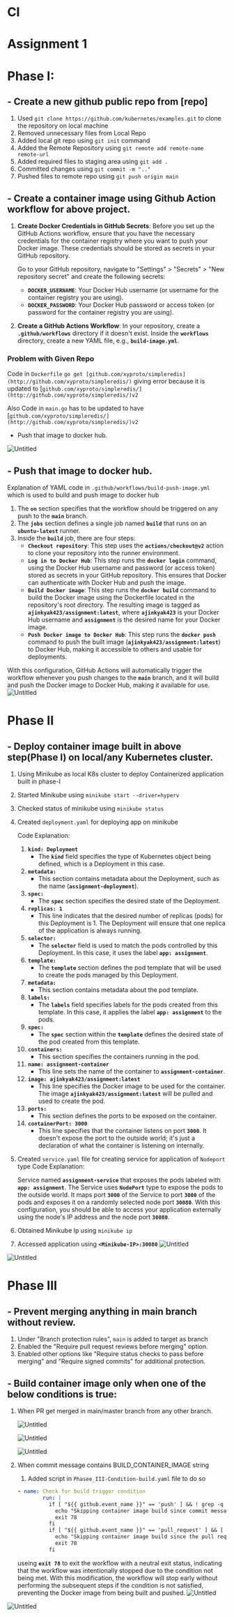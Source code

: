 # CI
# Assignment 1

# Phase I:

## - Create a new github public repo from [repo]

1. Used `git clone https://github.com/kubernetes/examples.git` to clone the repository on local machine
2. Removed unnecessary files from Local Repo
3. Added local git repo using `git init` command 
4. Added the Remote Repository using `git remote add remote-name remote-url`
5. Added required files to staging area using `git add .`
6. Committed changes using `git commit -m ".."`
7. Pushed files to remote repo using `git push origin main` 

## - Create a container image using Github Action workflow for above project.

1. **Create Docker Credentials in GitHub Secrets**:
Before you set up the GitHub Actions workflow, ensure that you have the necessary credentials for the container registry where you want to push your Docker image. These credentials should be stored as secrets in your GitHub repository.
    
    Go to your GitHub repository, navigate to "Settings" > "Secrets" > "New repository secret" and create the following secrets:
    
    - **`DOCKER_USERNAME`**: Your Docker Hub username (or username for the container registry you are using).
    - **`DOCKER_PASSWORD`**: Your Docker Hub password or access token (or password for the container registry you are using).
2. **Create a GitHub Actions Workflow**:
In your repository, create a **`.github/workflows`** directory if it doesn't exist. Inside the **`workflows`** directory, create a new YAML file, e.g., **`build-image.yml`**.

### Problem with Given Repo

Code in `Dockerfile` 
`go get [github.com/xyproto/simpleredis](http://github.com/xyproto/simpleredis/)` giving error because it is updated to [`github.com/xyproto/simpleredis/](http://github.com/xyproto/simpleredis/)v2` 

Also Code in `main.go` has to be updated to have [`github.com/xyproto/simpleredis/](http://github.com/xyproto/simpleredis/)v2` 

- Push that image to docker hub.

![Untitled](https://s3-us-west-2.amazonaws.com/secure.notion-static.com/7223c014-1e6e-45a6-8048-07608aa23476/Untitled.png)

## - Push that image to docker hub.

Explanation of YAML code in `.github/workflows/build-push-image.yml` which is used to build and push image to docker hub

1. The **`on`** section specifies that the workflow should be triggered on any push to the **`main`** branch.
2. The **`jobs`** section defines a single job named **`build`** that runs on an **`ubuntu-latest`** runner.
3. Inside the **`build`** job, there are four steps:
    - **`Checkout repository`**: This step uses the **`actions/checkout@v2`** action to clone your repository into the runner environment.
    - **`Log in to Docker Hub`**: This step runs the **`docker login`** command, using the Docker Hub username and password (or access token) stored as secrets in your GitHub repository. This ensures that Docker can authenticate with Docker Hub and push the image.
    - **`Build Docker image`**: This step runs the **`docker build`** command to build the Docker image using the Dockerfile located in the repository's root directory. The resulting image is tagged as **`ajinkyak423/assignment:latest`**, where **`ajinkyak423`** is your Docker Hub username and **`assignment`** is the desired name for your Docker image.
    - **`Push Docker image to Docker Hub`**: This step runs the **`docker push`** command to push the built image (**`ajinkyak423/assignment:latest`**) to Docker Hub, making it accessible to others and usable for deployments.

With this configuration, GitHub Actions will automatically trigger the workflow whenever you push changes to the **`main`** branch, and it will build and push the Docker image to Docker Hub, making it available for use.
![Untitled](https://s3-us-west-2.amazonaws.com/secure.notion-static.com/aaf0ac49-3772-40e4-a015-8620d89dd4a8/Untitled.png)

# Phase II

## - Deploy container image built in above step(Phase I) on local/any Kubernetes cluster.

1. Using Minikube as local K8s cluster to deploy Containerized application built in phase-I
2. Started Minikube using `minikube start --driver=hyperv`
3. Checked status of minikube using `minikube status`
4. Created `deployment.yaml` for deploying app on minikube
    
    Code Explanation:
    
    1. **`kind: Deployment`**
        - The **`kind`** field specifies the type of Kubernetes object being defined, which is a Deployment in this case.
    2. **`metadata:`**
        - This section contains metadata about the Deployment, such as the name (**`assignment-deployment`**).
    3. **`spec:`**
        - The **`spec`** section specifies the desired state of the Deployment.
    4. **`replicas: 1`**
        - This line indicates that the desired number of replicas (pods) for this Deployment is 1. The Deployment will ensure that one replica of the application is always running.
    5. **`selector:`**
        - The **`selector`** field is used to match the pods controlled by this Deployment. In this case, it uses the label **`app: assignment`**.
    6. **`template:`**
        - The **`template`** section defines the pod template that will be used to create the pods managed by this Deployment.
    7. **`metadata:`**
        - This section contains metadata about the pod template.
    8. **`labels:`**
        - The **`labels`** field specifies labels for the pods created from this template. In this case, it applies the label **`app: assignment`** to the pods.
    9. **`spec:`**
        - The **`spec`** section within the **`template`** defines the desired state of the pod created from this template.
    10. **`containers:`**
        - This section specifies the containers running in the pod.
    11. **`name: assignment-container`**
        - This line sets the name of the container to **`assignment-container`**.
    12. **`image: ajinkyak423/assignment:latest`**
        - This line specifies the Docker image to be used for the container. The image **`ajinkyak423/assignment:latest`** will be pulled and used to create the pod.
    13. **`ports:`**
        - This section defines the ports to be exposed on the container.
    14. **`containerPort: 3000`**
        - This line specifies that the container listens on port **`3000`**. It doesn't expose the port to the outside world; it's just a declaration of what the container is listening on internally.

5. Created `service.yaml` file for creating service for application of `Nodeport` type
Code Explanation:
    
    Service named **`assignment-service`** that exposes the pods labeled with **`app: assignment`**. The Service uses **`NodePort`** type to expose the pods to the outside world. It maps port **`3000`** of the Service to port **`3000`** of the pods and exposes it on a randomly selected node port **`30080`**. With this configuration, you should be able to access your application externally using the node's IP address and the node port **`30080`**.
    
6. Obtained Minikube Ip using `minikube ip`
7. Accessed application using **`<Minikube-IP>:30080`**
![Untitled](https://s3-us-west-2.amazonaws.com/secure.notion-static.com/300dfcb9-e3ac-44b1-aa42-5d51d693c910/Untitled.png)

![Untitled](https://s3-us-west-2.amazonaws.com/secure.notion-static.com/a521013f-d4cd-4732-a3f5-a502e4a903b0/Untitled.png)

# Phase III

## - Prevent merging anything in main branch without review.

1. Under "Branch protection rules", `main` is added to target as branch
2. Enabled the "Require pull request reviews before merging" option.
3. Enabled other options like "Require status checks to pass before merging" and "Require signed commits" for additional protection.

## - Build container image only when one of the below conditions is true:

1.  When PR get merged in main/master branch from any other branch.

    
    ![Untitled](https://s3-us-west-2.amazonaws.com/secure.notion-static.com/0664b1e6-2bb1-49bf-9bb6-57d789f9fc4a/Untitled.png)
    
    ![Untitled](https://s3-us-west-2.amazonaws.com/secure.notion-static.com/cdd7a8cb-15c4-4801-8909-978234478644/Untitled.png)
    
    ![Untitled](https://s3-us-west-2.amazonaws.com/secure.notion-static.com/c7e2d374-2866-40a1-be4a-dcb0d5d5a50d/Untitled.jpeg)
    
2.  When commit message contains BUILD_CONTAINER_IMAGE string
    1. Added script in `Phasee_III-Condition-build.yaml` file to do so 
    
    ```yaml
    - name: Check for build trigger condition
            run: |
              if [ "${{ github.event_name }}" == 'push' ] && ! grep -q "BUILD_CONTAINER_IMAGE" <<< "${{ github.event.head_commit.message }}"; then
                echo "Skipping container image build since commit message doesn't contain 'BUILD_CONTAINER_IMAGE'"
                exit 78
              fi
              if [ "${{ github.event_name }}" == 'pull_request' ] && [ "${{ github.event.pull_request.merged }}" == 'false' ]; then
                echo "Skipping container image build since the pull request is not merged"
                exit 78
              fi
    ```
    
    useing **`exit 78`** to exit the workflow with a neutral exit status, indicating that the workflow was intentionally stopped due to the condition not being met. With this modification, the workflow will stop early without performing the subsequent steps if the condition is not satisfied, preventing the Docker image from being built and pushed.
![Untitled](https://s3-us-west-2.amazonaws.com/secure.notion-static.com/bdd41da3-2d3a-4b7e-afbb-bdf0806b3070/Untitled.png)

![Untitled](https://s3-us-west-2.amazonaws.com/secure.notion-static.com/500e50e3-eb0b-40d2-9393-85185715f2fc/Untitled.png)
